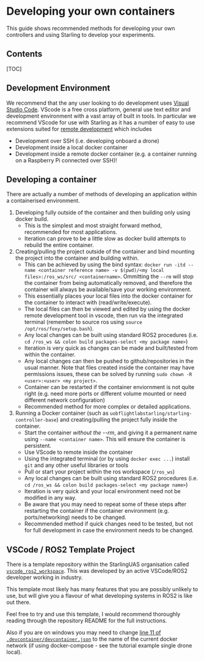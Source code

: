 # Developing your own containers

This guide shows recommended methods for developing your own controllers and using Starling to develop your experiments.

## Contents

[TOC]

## Development Environment

We recommend that the any user looking to do development uses [Visual Studio Code](https://code.visualstudio.com/).
VScode is a free cross platform, general use text editor and development environment with a vast array of built in tools.
In particular we recommend VScode for use with Starling as it has a number of easy to use extensions suited for [remote development](https://code.visualstudio.com/docs/remote/remote-overview) which includes

* Development over SSH (i.e. developing onboard a drone)
* Development inside a local docker container
* Development inside a remote docker container (e.g. a container running on a Raspberry Pi connected over SSH)!

## Developing a container

There are actually a number of methods of developing an application within a containerised environment.

1. Developing fully outside of the container and then building only using docker build.
    * This is the simplest and most straight forward method, recommended for most applications.
    * Iteration can prove to be a little slow as docker build attempts to rebuild the entire container.
2. Creating/pulling the project outside of the container and bind mounting the project into the container and building within.
    * This can be achieved by using the bind syntax: `docker run -itd --name <container reference name> -v $(pwd)/<my local files>:/ros_ws/src/ <containername>`. Ommitting the `--rm` will stop the container from being automatically removed, and therefore the container will always be available/save your working environment.
    * This essentially places your local files into the docker container for the container to interact with (read/write/execute).
    * The local files can then be viewed and edited by using the docker remote development tool in vscode, then run via the integrated terminal (remember to source ros using `source /opt/ros/foxy/setup.bash`).
    * Any local changes can be built using standard ROS2 procedures (i.e. `cd /ros_ws && colon build packages-select <my package name>`)
    * Iteration is very quick as changes can be made and built/tested from within the container.
    * Any local changes can then be pushed to github/repositories in the usual manner. Note that files created inside the container may have permissions issues, these can be solved by running `sudo chown -R <user>:<user> <my project>`.
    * Container can be restarted if the container enviornment is not quite right (e.g. need more ports or different volume mounted or need different network configuration)
    * Recommended method for more complex or detailed applications.
3. Running a Docker container (such as `uobflightlabstarling/starling-controller-base`) and creating/pulling the project fully inside the container.
    * Start the container *without the --rm*, and giving it a permanent name using `--name <container name>`. This will ensure the container is persistent.
    * Use VScode to remote inside the container
    * Using the integrated terminal (or by using `docker exec ...`) install `git` and any other useful libraries or tools
    * Pull or start your project within the ros workspace (`/ros_ws`)
    * Any local changes can be built using standard ROS2 procedures (i.e. `cd /ros_ws && colon build packages-select <my package name>`)
    * Iteration is very quick and your local environment need not be modified in any way.
    * Be aware that you may need to repeat some of these steps after restarting the container if the container environment (e.g. ports/networking) needs to be changed.
    * Recommended method if quick changes need to be tested, but not for full development in case the environment needs to be changed.


## VSCode / ROS2 Template Project

There is a template repository within the StarlingUAS organisation called [`vscode_ros2_workspace`](https://github.com/StarlingUAS/vscode_ros2_workspace). This was developed by an active VSCode/ROS2 developer working in industry. 

This template most likely has many features that you are possibly unlikely to use, but will give you a flavour of what developing systems in ROS2 is like out there. 

Feel free to try and use this template, I would recommend thoroughly reading through the repository README for the full instructions. 

Also if you are on windows you may need to change [line 11 of `.devcontainer/devcontainer.json`](https://github.com/StarlingUAS/vscode_ros2_workspace/blob/4392bd0873a5d4c32a804fcaaa9f7fbe1b1057af/.devcontainer/devcontainer.json#L11) to the name of the current docker network (if using docker-compose - see the tutorial example single drone local).